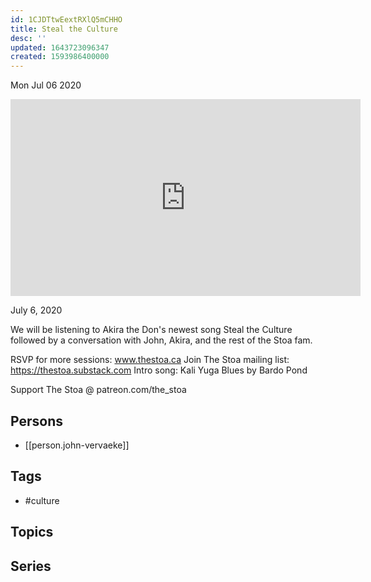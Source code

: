 ```yaml
---
id: 1CJDTtwEextRXlQ5mCHHO
title: Steal the Culture
desc: ''
updated: 1643723096347
created: 1593986400000
---
```





Mon Jul 06 2020

<iframe width="560" height="315" src="https://www.youtube.com/embed/DvjsF5wL0o4" title="Steal the Culture w/ John Vervaeke and Akira The Don" frameborder="0" allow="accelerometer; autoplay; clipboard-write; encrypted-media; gyroscope; picture-in-picture" allowfullscreen ></iframe>

July 6, 2020

We will be listening to Akira the Don's newest song Steal the Culture followed by a conversation with John, Akira, and the rest of the Stoa fam.

RSVP for more sessions: www.thestoa.ca
Join The Stoa mailing list: https://thestoa.substack.com
Intro song: Kali Yuga Blues by Bardo Pond

Support The Stoa @ patreon.com/the_stoa

## Persons

- [[person.john-vervaeke]]

## Tags

- #culture

## Topics



## Series



